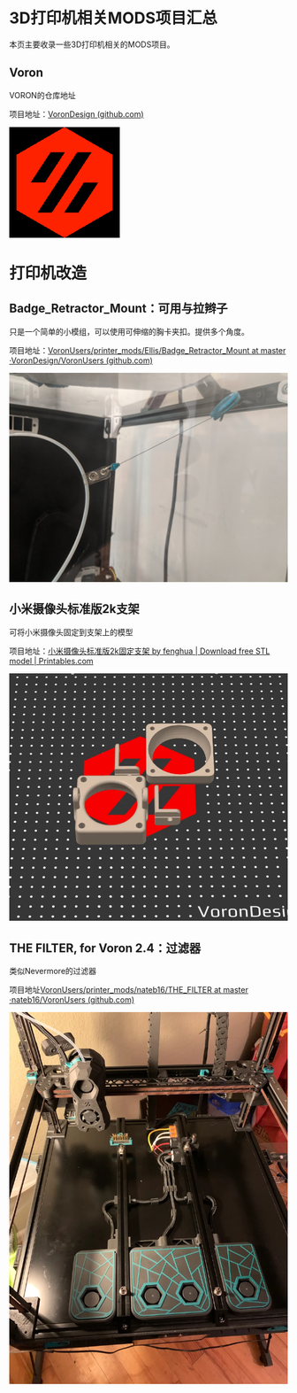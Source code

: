 # 3D打印机相关MODS项目汇总

本页主要收录一些3D打印机相关的MODS项目。

## Voron

VORON的仓库地址

项目地址：[VoronDesign (github.com)](https://github.com/VoronDesign)

![logo](../../images/guides/klippererro/mods/voron.png)



# 打印机改造

## Badge_Retractor_Mount：可用与拉辫子

只是一个简单的小模组，可以使用可伸缩的胸卡夹扣。提供多个角度。

项目地址：[VoronUsers/printer_mods/Ellis/Badge_Retractor_Mount at master ·VoronDesign/VoronUsers (github.com)](https://github.com/VoronDesign/VoronUsers/tree/master/printer_mods/Ellis/Badge_Retractor_Mount)

![Badge_Retractor_Mount](../../images/guides/klippererro/mods/Badge_Retractor_Mount.png)

## 小米摄像头标准版2k支架

可将小米摄像头固定到支架上的模型

项目地址：[小米摄像头标准版2k固定支架 by fenghua | Download free STL model | Printables.com](https://www.printables.com/model/662243-xiao-mi-she-xiang-tou-biao-zhun-ban-2kgu-ding-zhi-)

![xiaomi](../../images/guides/klippererro/mods/xiaomi.png)

## THE FILTER, for Voron 2.4：过滤器

类似Nevermore的过滤器

项目地址[VoronUsers/printer_mods/nateb16/THE_FILTER at master ·nateb16/VoronUsers (github.com)](https://github.com/nateb16/VoronUsers/tree/master/printer_mods/nateb16/THE_FILTER)

![THE_FILTER](../../images/guides/klippererro/mods/THE_FILTER.jpg)